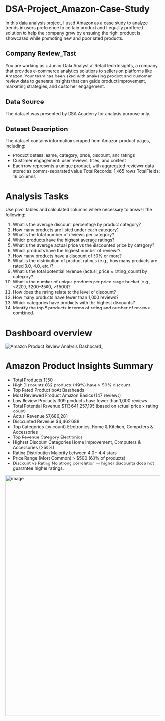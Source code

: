 # DSA-Project_Amazon-Case-Study
In this data analysis project, I used Amazon as a case study to analyze trends in users preference to certain product and I equally proffered solution to help the company grow by ensuring the right product is showcased while promoting new and poor rated products.

## Company Review_Tast
You are working as a Junior Data Analyst at RetailTech Insights, a company that provides e-commerce analytics solutions to sellers on platforms like Amazon. Your team has been sked with analysing product and customer review data to generate insights that can guide product improvement, marketing strategies, and customer engagement.

## Data Source
The dataset was presented by DSA Academy for analysis purpose only.

## Dataset Description
The dataset contains information scraped from Amazon product pages, including:

* Product details: name, category, price, discount, and ratings
* Customer engagement: user reviews, titles, and content
* Each row represents a unique product, with aggregated reviewer data stored as comma-separated value Total Records: 1,465 rows
TotalFields: 16 columns

# Analysis Tasks
Use pivot tables and calculated columns where necessary to answer the following:

1. What is the average discount percentage by product category?
2. How many products are listed under each category?
3. What is the total number of reviews per category?
4. Which products have the highest average ratings?
5. What is the average actual price vs the discounted price by category?
6. Which products have the highest number of reviews?
7. How many products have a discount of 50% or more?
8. What is the distribution of product ratings (e.g., how many products are rated 3.0, 4.0, etc.)?
9. What is the total potential revenue (actual_price × rating_count) by category?
10. What is the number of unique products per price range bucket (e.g., <₹200, ₹200–₹500, >₹500)?
11. How does the rating relate to the level of discount?
12. How many products have fewer than 1,000 reviews?
13. Which categories have products with the highest discounts?
14. Identify the top 5 products in terms of rating and number of reviews combined.

# Dashboard overview
![Amazon Product Review Analysis Dashboard_](https://github.com/user-attachments/assets/37969b25-7d19-478c-9c63-11436f94e3af)

# Amazon Product Insights Summary
* Total Products 1350
* High Discounts 662 products (49%) have ≥ 50% discount
* Top Rated Product boAt Bassheads
* Most Reviewed Product Amazon Basics (147 reviews)
* Low Review Products 309 products have fewer than 1,000 reviews
* Total Potential Revenue $113,641,257,195 (based on actual price × rating count)
* Actual Revenue $7,686,281
* Discounted Revenue $4,462,688
* Top Categories (by count) Electronics, Home & Kitchen, Computers & Accessories
* Top Revenue Category Electronics
* Highest Discount Categories Home Improvement, Computers & Accessories (>50%)
* Rating Distribution Majority between 4.0 – 4.4 stars
* Price Range (Most Common) > $500 (63% of products)
* Discount vs Rating No strong correlation — higher discounts does not guarantee higher ratings.
  
<img width="1279" height="785" alt="image" src="https://github.com/user-attachments/assets/d0f53e08-a1ca-4615-a671-f43a134921b6" />
